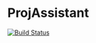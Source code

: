# ProjAssistant

[![Build Status](https://github.com/josePereiro/ProjAssistant.jl/workflows/CI/badge.svg)](https://github.com/josePereiro/ProjAssistant.jl/actions)
